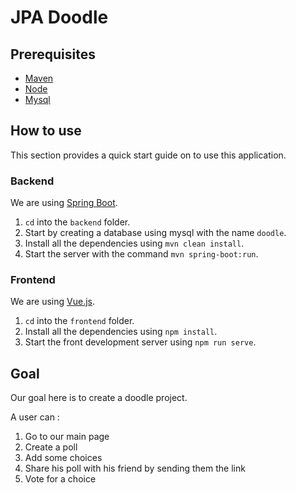 # JPA Doodle

## Prerequisites

- [Maven](https://maven.apache.org/)
- [Node](https://nodejs.org/en/)
- [Mysql](https://www.mysql.com/fr/)

## How to use

This section provides a quick start guide on to use this application.

### Backend

We are using [Spring Boot](https://spring.io/projects/spring-boot).

1. `cd` into the `backend` folder.
2. Start by creating a database using mysql with the name `doodle`.
3. Install all the dependencies using `mvn clean install`.
4. Start the server with the command `mvn spring-boot:run`.

### Frontend

We are using [Vue.js](https://vuejs.org/).

1. `cd` into the `frontend` folder.
2. Install all the dependencies using `npm install`.
3. Start the front development server using `npm run serve`.

## Goal

Our goal here is to create a doodle project. 

A user can : 
1. Go to our main page
2. Create a poll
3. Add some choices
4. Share his poll with his friend by sending them the link
5. Vote for a choice
